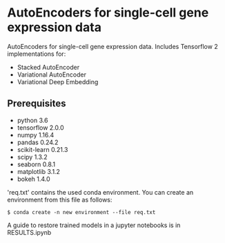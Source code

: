 # AutoEncoders for single-cell gene expression data

AutoEncoders for single-cell gene expression data. Includes Tensorflow 2 implementations for:
- Stacked AutoEncoder
- Variational AutoEncoder
- Variational Deep Embedding

## Prerequisites
- python 3.6
- tensorflow 2.0.0
- numpy 1.16.4
- pandas 0.24.2
- scikit-learn 0.21.3
- scipy 1.3.2
- seaborn 0.8.1
- matplotlib 3.1.2
- bokeh 1.4.0

'req.txt' contains the used conda environment.
You can create an environment from this file as follows:
```console
$ conda create -n new environment --file req.txt
```
A guide to restore trained models in a jupyter notebooks is in RESULTS.ipynb
